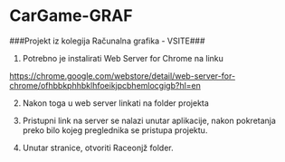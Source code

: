 # CarGame-GRAF
###Projekt iz kolegija Računalna grafika - VSITE###

1. Potrebno je instalirati Web Server for Chrome na linku

https://chrome.google.com/webstore/detail/web-server-for-chrome/ofhbbkphhbklhfoeikjpcbhemlocgigb?hl=en

2. Nakon toga u web server linkati na folder projekta

3. Pristupni link na server se nalazi unutar aplikacije, nakon pokretanja preko bilo kojeg preglednika se pristupa projektu.

4. Unutar stranice, otvoriti Raceonjž folder.
